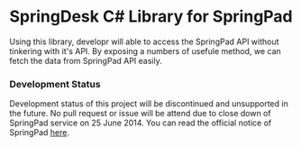 SpringDesk C# Library for SpringPad
==========

Using this library, developr will able to access the SpringPad API without tinkering with it's API. By exposing a numbers of usefule method, we can fetch the data from SpringPad API easily.

### Development Status
Development status of this project will be discontinued and unsupported in the future. No pull request or issue will be attend due to close down of SpringPad service on 25 June 2014.
You can read the official notice of SpringPad [here](ttps://springpad.com/blog/2014/05/springpad-says-goodbye/).
